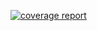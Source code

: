 [![coverage report](https://gitlab.com/ftgp/diffractor/badges/master/coverage.svg)](https://gitlab.com/ftgp/diffractor/commits/master)
